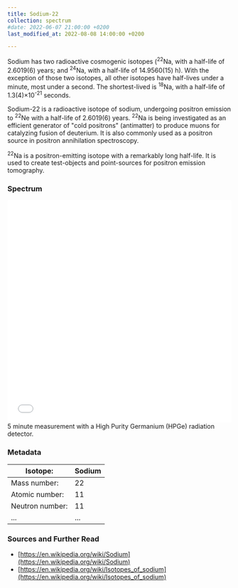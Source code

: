 ```yaml
---
title: Sodium-22
collection: spectrum
#date: 2022-06-07 21:00:00 +0200
last_modified_at: 2022-08-08 14:00:00 +0200

---
```


Sodium has two radioactive cosmogenic isotopes (<sup>22</sup>Na, with a half-life of 2.6019(6) years; and <sup>24</sup>Na, with a half-life of 14.9560(15) h). With the exception of those two isotopes, all other isotopes have half-lives under a minute, most under a second. The shortest-lived is <sup>18</sup>Na, with a half-life of 1.3(4)×10<sup>-21</sup> seconds.

Sodium-22 is a radioactive isotope of sodium, undergoing positron emission to <sup>22</sup>Ne with a half-life of 2.6019(6) years. <sup>22</sup>Na is being investigated as an efficient generator of "cold positrons" (antimatter) to produce muons for catalyzing fusion of deuterium. It is also commonly used as a positron source in positron annihilation spectroscopy.

<sup>22</sup>Na is a positron-emitting isotope with a remarkably long half-life. It is used to create test-objects and point-sources for positron emission tomography.

### Spectrum

<iframe width="100%" height="500" src="/assets/spectra/Na-22.html" title="Na-22 gamma spectrum" frameborder="0" allowfullscreen></iframe>
5 minute measurement with a High Purity Germanium (HPGe) radiation detector.

### Metadata

| Isotope: | Sodium |
| --- | --- |
| Mass number: | 22 |
| Atomic number: | 11 |
| Neutron number: | 11 |
| ... | ... |

### Sources and Further Read

- [https://en.wikipedia.org/wiki/Sodium](https://en.wikipedia.org/wiki/Sodium)
- [https://en.wikipedia.org/wiki/Isotopes_of_sodium](https://en.wikipedia.org/wiki/Isotopes_of_sodium)

